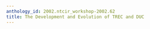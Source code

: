 ```yaml
---
anthology_id: 2002.ntcir_workshop-2002.62
title: The Development and Evolution of TREC and DUC
---
```

